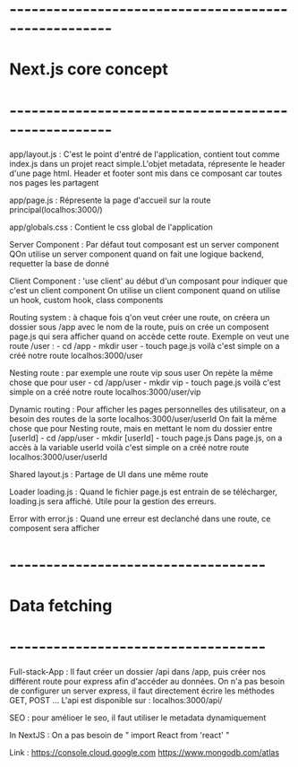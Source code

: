 # ---------------------------------------------------- #
#                Next.js core concept                  #
# ---------------------------------------------------- #

app/layout.js : 
    C'est le point d'entré de l'application, contient tout comme index.js
    dans un projet react simple.L'objet metadata, répresente le header 
    d'une page html. Header et footer sont mis dans ce composant car 
    toutes nos pages les partagent 

app/page.js :
    Répresente la page d'accueil sur la route principal(localhos:3000/)

app/globals.css : 
    Contient le css global de l'application

Server Component : 
    Par défaut tout composant est un server component
    QOn utilise un server component quand on fait une logique backend, requetter la base de donné

Client Component : 
    'use client' au début d'un composant pour indiquer que c'est un client component
    On utilise un client component quand on utilise un hook, custom hook, class components

Routing system : 
    à chaque fois q'on veut créer une route, on créera un dossier sous /app 
    avec le nom de la route, puis on crée un composent page.js qui sera 
    afficher quand on accède cette route.
    Exemple on veut une route /user :
        - cd /app 
        - mkdir user
        - touch page.js
        voilà c'est simple on a créé notre route localhos:3000/user

Nesting route :
    par exemple une route vip sous user
    On repète la même chose que pour user
        - cd /app/user 
        - mkdir vip
        - touch page.js
    voilà c'est simple on a créé notre route localhos:3000/user/vip

Dynamic routing : 
    Pour afficher les pages personnelles des utilisateur, on a besoin des 
    routes de la sorte localhos:3000/user/userId
    On fait la même chose que pour Nesting route, mais en mettant le nom du
    dossier entre [userId]
        - cd /app/user 
        - mkdir [userId]
        - touch page.js
    Dans page.js, on a accès à la variable userId
    voilà c'est simple on a créé notre route localhos:3000/user/userId

Shared layout.js :
    Partage de UI dans une même route

Loader loading.js : 
    Quand le fichier page.js est entrain de se télécharger, loading.js sera
    affiché. Utile pour la gestion des erreurs.

Error with error.js :
    Quand une erreur est declanché dans une route, ce composent sera afficher

# ----------------------------------- #
#           Data fetching             #
# ----------------------------------- #

Full-stack-App : 
    Il faut créer un dossier /api dans /app, puis créer nos différent route 
    pour express afin d'accéder au données. On n'a pas besoin de configurer
    un server express, il faut directement écrire les méthodes GET, POST ...
    L'api est disponible sur : localhos:3000/api/


SEO :
    pour amélioer le seo, il faut utiliser le metadata dynamiquement

In NextJS : 
    On a pas besoin de " import React from 'react' "


Link :
    https://console.cloud.google.com
    https://www.mongodb.com/atlas